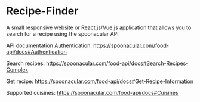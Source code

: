 # Recipe-Finder

A small responsive website or React.js/Vue.js application that allows
you to search for a recipe using the spoonacular API

API documentation
Authentication:
https://spoonacular.com/food-api/docs#Authentication

Search recipes:
https://spoonacular.com/food-api/docs#Search-Recipes-Complex

Get recipe:
https://spoonacular.com/food-api/docs#Get-Recipe-Information

Supported cuisines:
https://spoonacular.com/food-api/docs#Cuisines
